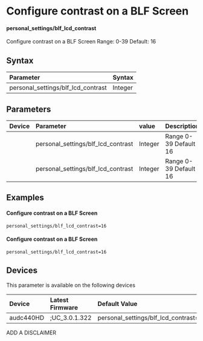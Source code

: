 ﻿---
description: Configure contrast on a BLF Screen
search:
    keywords: ['personal_settings','blf_lcd_contrast']
---

# Configure contrast on a BLF Screen

#### personal_settings/blf_lcd_contrast

Configure contrast on a BLF Screen
    Range: 0-39 
    Default: 16



## Syntax
| Parameter | Syntax |
| :--- | :--- |
|personal_settings/blf_lcd_contrast | Integer|

## Parameters
|Device|Parameter|value|Description|
|:---|:---|:---|:---|
|  | personal_settings/blf_lcd_contrast | Integer | Range 0-39 Default 16 |
|  | personal_settings/blf_lcd_contrast | Integer | Range 0-39 Default 16 |

## Examples
#### Configure contrast on a BLF Screen

```
personal_settings/blf_lcd_contrast=16
```
#### Configure contrast on a BLF Screen

```
personal_settings/blf_lcd_contrast=16
```

## Devices
This parameter is available on the following devices

| Device | Latest Firmware | Default Value |
|:---|:---|:---|
| audc440HD | ;UC_3.0.1.322 | personal_settings/blf_lcd_contrast=140 

ADD A DISCLAIMER
